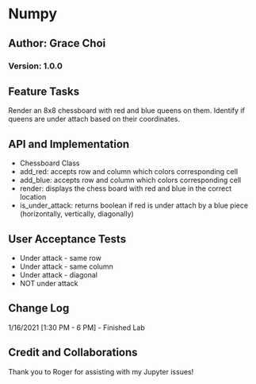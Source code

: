 # Numpy
## Author: Grace Choi
### Version: 1.0.0

## Feature Tasks
Render an 8x8 chessboard with red and blue queens on them. Identify if queens are under attach based on their coordinates.

## API and Implementation
- Chessboard Class
- add_red: accepts row and column which colors corresponding cell
- add_blue: accepts row and column which colors corresponding cell
- render: displays the chess board with red and blue in the correct location
- is_under_attack: returns boolean if red is under attach by a blue piece (horizontally, vertically, diagonally)

## User Acceptance Tests
- Under attack - same row
- Under attack - same column
- Under attack - diagonal
- NOT under attack

## Change Log
1/16/2021 [1:30 PM - 6 PM] - Finished Lab

## Credit and Collaborations
Thank you to Roger for assisting with my Jupyter issues!